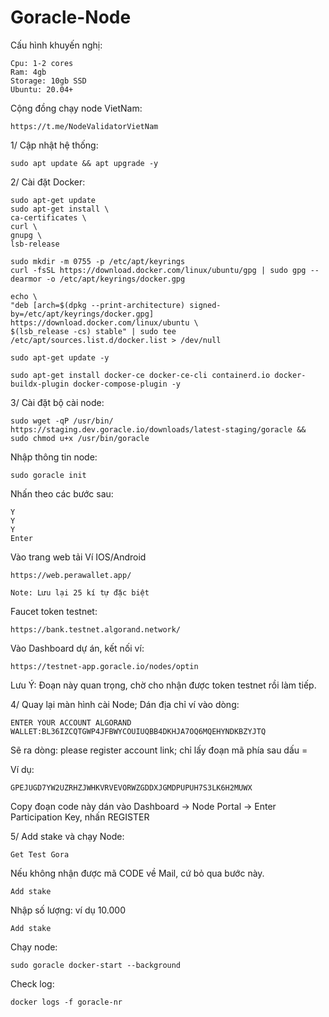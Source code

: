# Goracle-Node

Cấu hình khuyến nghị:
    
    Cpu: 1-2 cores
    Ram: 4gb
    Storage: 10gb SSD
    Ubuntu: 20.04+

Cộng đồng chạy node VietNam:

    https://t.me/NodeValidatorVietNam
    
1/ Cập nhật hệ thống:

    sudo apt update && apt upgrade -y
    
2/ Cài đặt Docker:

    sudo apt-get update
    sudo apt-get install \
    ca-certificates \
    curl \
    gnupg \
    lsb-release
    
    sudo mkdir -m 0755 -p /etc/apt/keyrings
    curl -fsSL https://download.docker.com/linux/ubuntu/gpg | sudo gpg --dearmor -o /etc/apt/keyrings/docker.gpg

    echo \
    "deb [arch=$(dpkg --print-architecture) signed-by=/etc/apt/keyrings/docker.gpg] https://download.docker.com/linux/ubuntu \
    $(lsb_release -cs) stable" | sudo tee /etc/apt/sources.list.d/docker.list > /dev/null
  
    sudo apt-get update -y
    
    sudo apt-get install docker-ce docker-ce-cli containerd.io docker-buildx-plugin docker-compose-plugin -y
    
3/ Cài đặt bộ cài node:

    sudo wget -qP /usr/bin/ https://staging.dev.goracle.io/downloads/latest-staging/goracle && sudo chmod u+x /usr/bin/goracle
    
Nhập thông tin node:

    sudo goracle init
    
Nhấn theo các bước sau:

    Y
    Y
    Y
    Enter
    
Vào trang web tải Ví IOS/Android

    https://web.perawallet.app/
    
    Note: Lưu lại 25 kí tự đặc biệt

Faucet token testnet:

    https://bank.testnet.algorand.network/

Vào Dashboard dự án, kết nối ví:

    https://testnet-app.goracle.io/nodes/optin
    
Lưu Ý: Đoạn này quan trọng, chờ cho nhận được token testnet rồi làm tiếp.

4/ Quay lại màn hình cài Node; Dán địa chỉ ví vào dòng: 

    ENTER YOUR ACCOUNT ALGORAND WALLET:BL36IZCQTGWP4JFBWYCOUIUQBB4DKHJA7OQ6MQEHYNDKBZYJTQ
    
Sẽ ra dòng: please register account link; chỉ lấy đoạn mã phía sau dấu =

Ví dụ:
  
    GPEJUGD7YW2UZRHZJWHKVRVEVORWZGDDXJGMDPUPUH7S3LK6H2MUWX

Copy đoạn code này dán vào Dashboard -> Node Portal -> Enter Participation Key, nhấn REGISTER

5/ Add stake và chạy Node:

    Get Test Gora
    
Nếu không nhận được mã CODE về Mail, cứ bỏ qua bước này.

    Add stake
    
Nhập số lượng: ví dụ 10.000
    
    Add stake
    
Chạy node:

    sudo goracle docker-start --background
    
Check log:

    docker logs -f goracle-nr
